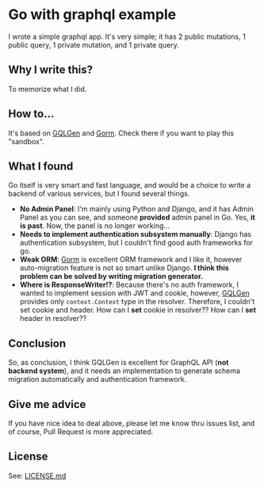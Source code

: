 # Go with graphql example

I wrote a simple graphql app. It's very simple; it has 2 public mutations, 1
public query, 1 private mutation, and 1 private query.

## Why I write this?

To memorize what I did.

## How to...

It's based on [GQLGen] and [Gorm]. Check there if you want to play this "sandbox".

## What I found
Go itself is very smart and fast language, and would be a choice to write a
backend of various services, but I found several things.

* **No Admin Panel**: I'm mainly using Python and Django, and it has Admin Panel
    as you can see, and someone **provided** admin panel in Go.
    Yes, **it is past**. Now, the panel is no longer working...
* **Needs to implement authentication subsystem manually**: Django has
    authentication subsystem, but I couldn't find good auth frameworks for go.
* **Weak ORM**: [Gorm] is excellent ORM framework and I like it, however
    auto-migration feature is not so smart unlike Django. **I think this problem
    can be solved by writing migration generator.**
* **Where is ResponseWriter!?**: Because there's no auth framework, I wanted to
    implement session with JWT and cookie, however, [GQLGen] provides only
    `context.Context` type in the resolver. Therefore, I couldn't set cookie and
    header. How can I **set** cookie in resolver??
    How can I **set** header in resolver??

## Conclusion
So, as conclusion, I think GQLGen is excellent for GraphQL API
(**not backend system**), and it needs an implementation to generate schema
migration automatically and authentication framework.

## Give me advice
If you have nice idea to deal above, please let me know thru issues list, and
of course, Pull Request is more appreciated.

## License
See: [LICENSE.md](LICENSE.md)

[GQLGen]: https://github.com/99designs/gqlgen
[Gorm]: https://github.com/jinzhu/gorm
